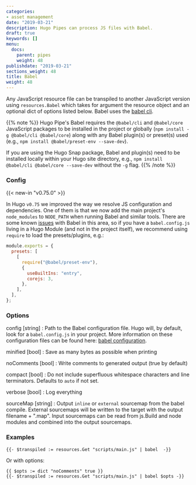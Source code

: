 ```yaml
---
categories:
- asset management
date: "2019-03-21"
description: Hugo Pipes can process JS files with Babel.
draft: true
keywords: []
menu:
  docs:
    parent: pipes
    weight: 48
publishdate: "2019-03-21"
sections_weight: 48
title: Babel
weight: 48
---
```


Any JavaScript resource file can be transpiled to another JavaScript version using `resources.Babel` which takes for argument the resource object and an optional dict of options listed below. Babel uses the [babel cli](https://babeljs.io/docs/en/babel-cli).


{{% note %}}
Hugo Pipe's Babel requires the `@babel/cli` and `@babel/core` JavaScript packages to be installed in the project or globally (`npm install -g @babel/cli @babel/core`) along with any Babel plugin(s) or preset(s) used (e.g., `npm install @babel/preset-env --save-dev`).

If you are using the Hugo Snap package, Babel and plugin(s) need to be installed locally within your Hugo site directory, e.g., `npm install @babel/cli @babel/core --save-dev` without the `-g` flag.
{{% /note %}}

### Config

{{< new-in "v0.75.0" >}}

In Hugo `v0.75` we improved the way we resolve JS configuration and dependencies. One of them is that we now add the main project's `node_modules` to `NODE_PATH` when running Babel and similar tools. There are some known [issues](https://github.com/babel/babel/issues/5618) with Babel in this area, so if you have a `babel.config.js` living in a Hugo Module (and not in the project itself), we recommend using `require` to load the presets/plugins, e.g.:


```js
module.exports = {
  presets: [
    [
      require("@babel/preset-env"),
      {
        useBuiltIns: "entry",
        corejs: 3,
      },
    ],
  ],
};
```

### Options

config [string]
: Path to the Babel configuration file. Hugo will, by default, look for a `babel.config.js` in your project. More information on these configuration files can be found here: [babel configuration](https://babeljs.io/docs/en/configuration).

minified [bool]
: Save as many bytes as possible when printing

noComments [bool]
: Write comments to generated output (true by default)

compact [bool]
: Do not include superfluous whitespace characters and line terminators. Defaults to `auto` if not set.

verbose [bool]
: Log everything

sourceMap [string]
: Output `inline` or `external` sourcemap from the babel compile. External sourcemaps will be written to the target with the output filename + ".map". Input sourcemaps can be read from js.Build and node modules and combined into the output sourcemaps.


### Examples

```go-html-template
{{- $transpiled := resources.Get "scripts/main.js" | babel  -}}
```

Or with options:

```go-html-template
{{ $opts := dict "noComments" true }}
{{- $transpiled := resources.Get "scripts/main.js" | babel $opts -}}
```
